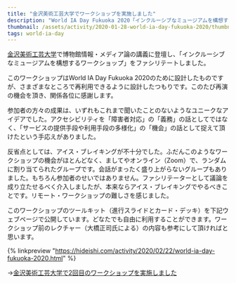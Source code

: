 ```yaml
---
title: "金沢美術工芸大学でワークショップを実施しました"
description: "World IA Day Fukuoka 2020「インクルーシブなミュージアムを構想するワークショップ」再演"
thumbnail: /assets/activity/2020-01-28-world-ia-day-fukuoka-2020/thumbnail.png
tags: world-ia-day
---
```


[金沢美術工芸大学](https://www.kanazawa-bidai.ac.jp/)で博物館情報・メディア論の講義に登壇し、「インクルーシブなミュージアムを構想するワークショップ」をファシリテートしました。

このワークショップはWorld IA Day Fukuoka 2020のために設計したものですが、さまざまなところで再利用できるように設計したつもりです。このたび再演の機会を頂き、関係各位に感謝します。

参加者の方々の成果は、いずれもこれまで聞いたことのないようなユニークなアイデアでした。アクセシビリティを「障害者対応」の「義務」の話としてではなく、「サービスの提供手段や利用手段の多様化」の「機会」の話として捉えて頂けたという手応えがありました。

反省点としては、アイス・ブレイキングが不十分でした。ふだんこのようなワークショップの機会がほとんどなく、ましてやオンライン（Zoom）で、ランダムに割り当てられたグループです。会話がまったく盛り上がらないグループもありました。もちろん参加者のせいではありません。ファシリテーターとして議論を成り立たせるべく介入しましたが、本来ならアイス・ブレイキングでやるべきことです。リモート・ワークショップの難しさを感じました。

このワークショップのツールキット（進行スライドとカード・デッキ）を下記ウェブページで公開しています。どなたでも自由に利用することができます。ワークショップ前のレクチャー（大橋正司氏による）の内容も参考にして頂ければと思います。

{% linkpreview "https://hideishi.com/activity/2020/02/22/world-ia-day-fukuoka-2020.html" %}

→[金沢美術工芸大学で2回目のワークショップを実施しました](/activity/2021/12/24/kanabi-workshop-2.html)
